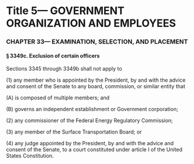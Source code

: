 
# Title 5— GOVERNMENT ORGANIZATION AND EMPLOYEES
### CHAPTER 33— EXAMINATION, SELECTION, AND PLACEMENT
#### § 3349c. Exclusion of certain officers

Sections 3345 through 3349b shall not apply to

(1) any member who is appointed by the President, by and with the advice and consent of the Senate to any board, commission, or similar entity that

(A) is composed of multiple members; and

(B) governs an independent establishment or Government corporation;

(2) any commissioner of the Federal Energy Regulatory Commission;

(3) any member of the Surface Transportation Board; or

(4) any judge appointed by the President, by and with the advice and consent of the Senate, to a court constituted under article I of the United States Constitution.
